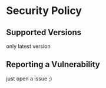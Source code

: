 # Security Policy

## Supported Versions

only latest version

## Reporting a Vulnerability

just open a issue ;)
